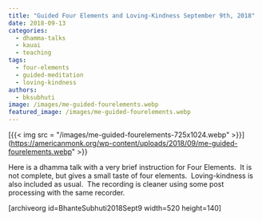 ```yaml
---
title: "Guided Four Elements and Loving-Kindness September 9th, 2018"
date: 2018-09-13
categories: 
  - dhamma-talks
  - kauai
  - teaching
tags: 
  - four-elements
  - guided-meditation
  - loving-kindness
authors: 
  - bksubhuti
image: /images/me-guided-fourelements.webp
featured_image: /images/me-guided-fourelements.webp
---
```


[{{< img src = "/images/me-guided-fourelements-725x1024.webp" >}}](https://americanmonk.org/wp-content/uploads/2018/09/me-guided-fourelements.webp" >}}

Here is a dhamma talk with a very brief instruction for Four Elements.  It is not complete, but gives a small taste of four elements.  Loving-kindness is also included as usual.  The recording is cleaner using some post processing with the same recorder.

\[archiveorg id=BhanteSubhuti2018Sept9 width=520 height=140\]
